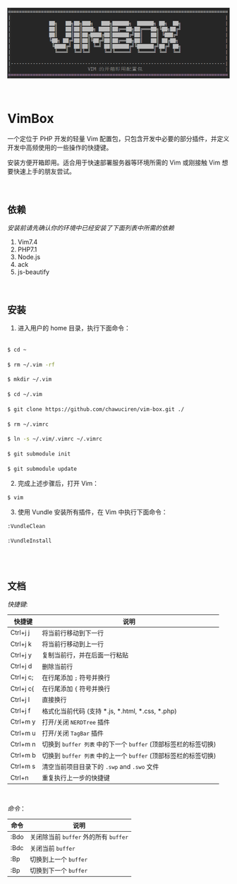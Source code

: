 
![vim box logo](https://raw.githubusercontent.com/chawuciren/vim-box/master/doc/images/logo.png)

<br>

VimBox
===

一个定位于 PHP 开发的轻量 Vim 配置包，只包含开发中必要的部分插件，并定义开发中高频使用的一些操作的快捷键。

安装方便开箱即用。适合用于快速部署服务器等环境所需的 Vim 或刚接触 Vim 想要快速上手的朋友尝试。

<br>

依赖
---

*安装前请先确认你的环境中已经安装了下面列表中所需的依赖*

1. Vim7.4
2. PHP7.1
3. Node.js
4. ack
5. js-beautify

<br>

安装
---

1. 进入用户的 home 目录，执行下面命令：

```bash

$ cd ~

$ rm ~/.vim -rf

$ mkdir ~/.vim

$ cd ~/.vim

$ git clone https://github.com/chawuciren/vim-box.git ./

$ rm ~/.vimrc

$ ln -s ~/.vim/.vimrc ~/.vimrc

$ git submodule init

$ git submodule update

```

2. 完成上述步骤后，打开 Vim：

```bash
$ vim
```

3. 使用 Vundle 安装所有插件，在 Vim 中执行下面命令：

```bash
:VundleClean

:VundleInstall
```

<br><br>

文档
---

*快捷键*:

| 快捷键| 说明 |
| --- | --- |
| Ctrl+j j | 将当前行移动到下一行 |
| Ctrl+j k | 将当前行移动到上一行 |
| Ctrl+j y | 复制当前行，并在后面一行粘贴 |
| Ctrl+j d | 删除当前行 |
| Ctrl+j c; | 在行尾添加 `;` 符号并换行 |
| Ctrl+j c{ | 在行尾添加 `{` 符号并换行 |
| Ctrl+j l | 直接换行 |
| Ctrl+j f | 格式化当前代码 (支持 *.js, *.html, *.css, *.php) |
| Ctrl+m y | 打开/关闭 `NERDTree` 插件 |
| Ctrl+m u | 打开/关闭 `TagBar` 插件|
| Ctrl+m n | 切换到 `buffer 列表` 中的下一个 `buffer` (顶部标签栏的标签切换) |
| Ctrl+m b | 切换到 `buffer 列表` 中的上一个 `buffer` (顶部标签栏的标签切换) |
| Ctrl+m s | 清空当前项目目录下的 `.swp` and `.swo` 文件 |
| Ctrl+n | 重复执行上一步的快捷键 |

<br>

*命令*：

| 命令 | 说明 |
| --- | --- |
| :Bdo | 关闭除当前 `buffer` 外的所有 `buffer` |
| :Bdc | 关闭当前 `buffer` |
| :Bp | 切换到上一个 `buffer` |
| :Bp | 切换到下一个 `buffer` |

